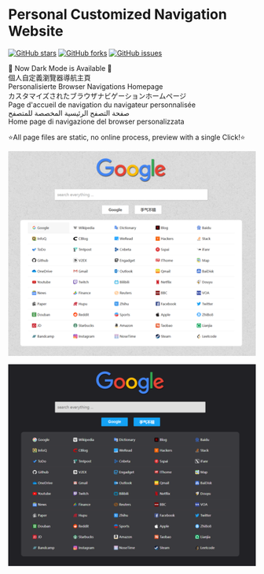 # Personal Customized Navigation Website

  [![GitHub stars][stars-image]][stars-url]
  [![GitHub forks][forks-image]][forks-url]
  [![GitHub issues][issues-image]][issues-url]
  
🦄 Now Dark Mode is Available 🦄  
個人自定義瀏覽器導航主頁  
Personalisierte Browser Navigations Homepage  
カスタマイズされたブラウザナビゲーションホームページ  
Page d'accueil de navigation du navigateur personnalisée  
صفحة التصفح الرئيسية المخصصة للمتصفح  
Home page di navigazione del browser personalizzata   

⭐All page files are static, no online process, preview with a single Click!⭐

![tojohnonly](https://github.com/tojohnonly/personal.navigation.website/blob/master/Ensk's%20Web/images/Demo.png)


![tojohnonly](https://github.com/tojohnonly/personal.navigation.website/blob/master/Ensk's%20Web%20Dark/images/Demo.png)


[stars-url]: https://github.com/tojohnonly/personal.navigation.website/stargazers
[stars-image]: https://img.shields.io/github/stars/tojohnonly/personal.navigation.website.svg

[forks-url]: https://github.com/tojohnonly/personal.navigation.website/network
[forks-image]: https://img.shields.io/github/forks/tojohnonly/personal.navigation.website.svg

[issues-url]: https://github.com/tojohnonly/personal.navigation.website/issues
[issues-image]: https://img.shields.io/github/issues/tojohnonly/personal.navigation.website.svg
